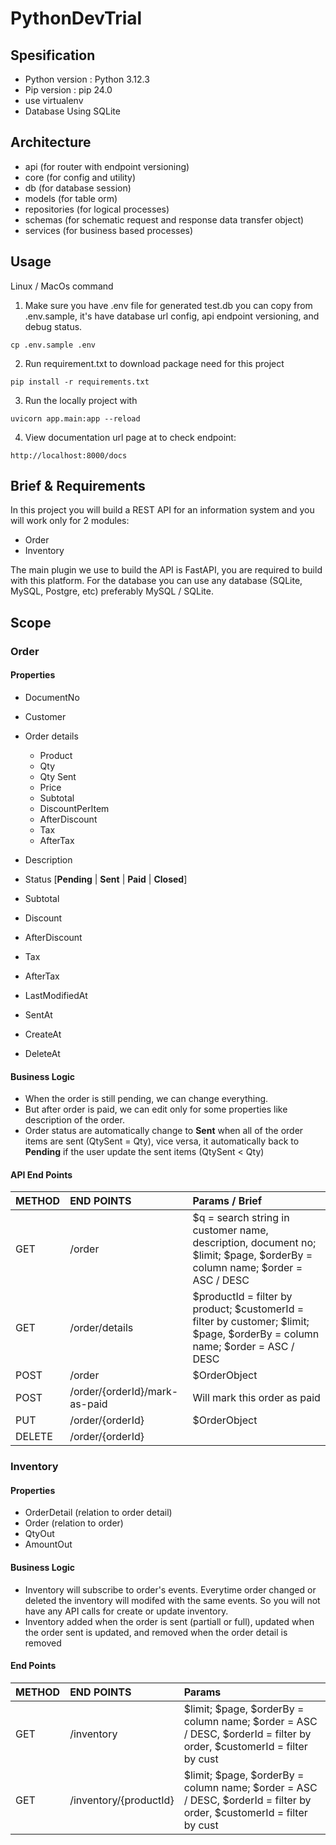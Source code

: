 # PythonDevTrial

## Spesification
- Python version : Python 3.12.3
- Pip version : pip 24.0
- use virtualenv
- Database Using SQLite

## Architecture
 - api (for router with endpoint versioning)
 - core (for config and utility)
 - db (for database session)
 - models (for table orm)
 - repositories (for logical processes)
 - schemas (for schematic request and response data transfer object)
 - services (for business based processes)

## Usage
Linux / MacOs command
1. Make sure you have .env file for generated test.db you can copy from .env.sample, it's have database url config, api endpoint versioning, and debug status.

```
cp .env.sample .env
```
2. Run requirement.txt to download package need for this project

```
pip install -r requirements.txt
```
3. Run the locally project with

```
uvicorn app.main:app --reload
```

4. View documentation url page at to check endpoint:
```
http://localhost:8000/docs
```
## Brief & Requirements

In this project you will build a REST API for an information system and you will work only for 2 modules:

- Order
- Inventory

The main plugin we use to build the API is FastAPI, you are required to build with this platform. For the database you can use any database (SQLite, MySQL, Postgre, etc) preferably MySQL / SQLite.

## Scope

### Order

#### Properties

- DocumentNo
- Customer
- Order details

  - Product
  - Qty
  - Qty Sent
  - Price
  - Subtotal
  - DiscountPerItem
  - AfterDiscount
  - Tax
  - AfterTax

- Description
- Status [**Pending** | **Sent** | **Paid** | **Closed**]
- Subtotal
- Discount
- AfterDiscount
- Tax
- AfterTax
- LastModifiedAt
- SentAt
- CreateAt
- DeleteAt

#### Business Logic

- When the order is still pending, we can change everything.
- But after order is paid, we can edit only for some properties like description of the order.
- Order status are automatically change to **Sent** when all of the order items are sent (QtySent = Qty), vice versa, it automatically back to **Pending** if the user update the sent items (QtySent < Qty)

#### API End Points

| METHOD | END POINTS                    | Params / Brief                                                                                                               |
| :----- | :---------------------------- | :--------------------------------------------------------------------------------------------------------------------------- |
| GET    | /order                        | $q = search string in customer name, description, document no; $limit; $page, $orderBy = column name; $order = ASC / DESC    |
| GET    | /order/details                | $productId = filter by product; $customerId = filter by customer; $limit; $page, $orderBy = column name; $order = ASC / DESC |
| POST   | /order                        | $OrderObject                                                                                                                 |
| POST   | /order/{orderId}/mark-as-paid | Will mark this order as paid                                                                                                 |
| PUT    | /order/{orderId}              | $OrderObject                                                                                                                 |
| DELETE | /order/{orderId}              |

### Inventory

#### Properties

- OrderDetail (relation to order detail)
- Order (relation to order)
- QtyOut
- AmountOut

#### Business Logic

- Inventory will subscribe to order's events. Everytime order changed or deleted the inventory will modifed with the same events. So you will not have any API calls for create or update inventory.
- Inventory added when the order is sent (partiall or full), updated when the order sent is updated, and removed when the order detail is removed

#### End Points

| METHOD | END POINTS             | Params                                                                                                               |
| :----- | :--------------------- | :------------------------------------------------------------------------------------------------------------------- |
| GET    | /inventory             | $limit; $page, $orderBy = column name; $order = ASC / DESC, $orderId = filter by order, $customerId = filter by cust |
| GET    | /inventory/{productId} | $limit; $page, $orderBy = column name; $order = ASC / DESC, $orderId = filter by order, $customerId = filter by cust |
